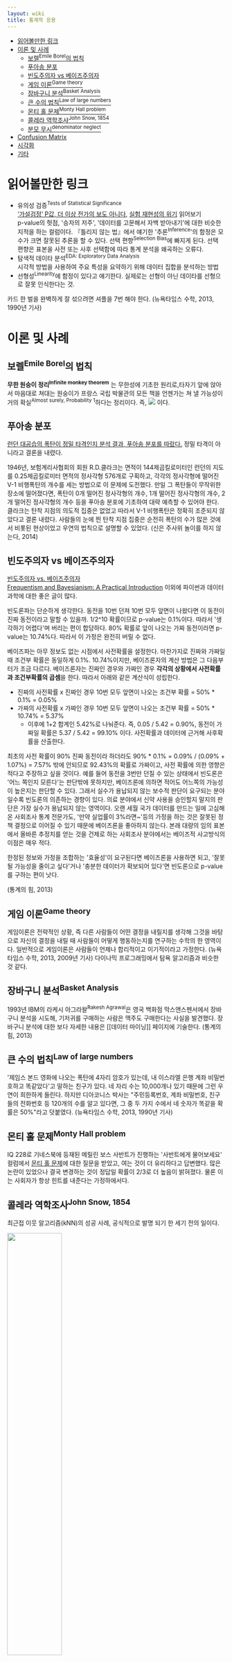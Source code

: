 ```yaml
---
layout: wiki 
title: 통계학 응용
---
```


<!-- TOC -->

- [읽어볼만한 링크](#읽어볼만한-링크)
- [이론 및 사례](#이론-및-사례)
    - [보렐<sup>Emile Borel</sup>의 법칙](#보렐emile-borel의-법칙)
    - [푸아송 분포](#푸아송-분포)
    - [빈도주의자 vs 베이즈주의자](#빈도주의자-vs-베이즈주의자)
    - [게임 이론<sup>Game theory</sup>](#게임-이론game-theory)
    - [장바구니 분석<sup>Basket Analysis</sup>](#장바구니-분석basket-analysis)
    - [큰 수의 법칙<sup>Law of large numbers</sup>](#큰-수의-법칙law-of-large-numbers)
    - [몬티 홀 문제<sup>Monty Hall problem</sup>](#몬티-홀-문제monty-hall-problem)
    - [콜레라 역학조사<sup>John Snow, 1854</sup>](#콜레라-역학조사john-snow-1854)
    - [분모 무시<sup>denominator neglect</sup>](#분모-무시denominator-neglect)
- [Confusion Matrix](#confusion-matrix)
- [시각화](#시각화)
- [기타](#기타)

<!-- /TOC -->

# 읽어볼만한 링크
- 유의성 검증<sup>Tests of Statistical Significance</sup>  
[‘가설검정’ P값, 더 이상 전가의 보도 아니다](http://scienceon.hani.co.kr/429071),
[실험 재현성의 위기](http://scienceon.hani.co.kr/?mid=media&category=385886) 읽어보기  
p-value의 헛점, '승자의 저주', '데이터를 고문해서 자백 받아내기'에 대한 비슷한 지적을 하는 컬럼이다. 『틀리지 않는 법』에서 얘기한 '추론<sup>Inference</sup>'의 함정은 모수가 크면 잘못된 추론을 할 수 있다. 선택 편향<sup>Selection Bias</sup>에 빠지게 된다. 선택 편향은 표본을 사전 또는 사후 선택함에 따라 통계 분석을 왜곡하는 오류다.
- 탐색적 데이타 분석<sup>EDA: Exploratory Data Analysis</sup>  
시각적 방법을 사용하여 주요 특성을 요약하기 위해 데이터 집합을 분석하는 방법  
- 선형성<sup>Linearity</sup>에 함정이 있다고 얘기한다. 실제로는 선형이 아닌 데이타를 선형으로 잘못 인식한다는 것. 

카드 한 벌을 완벽하게 잘 섞으려면 셔플을 7번 해야 한다. (뉴욕타임스 수학, 2013, 1990년 기사)

# 이론 및 사례
## 보렐<sup>Emile Borel</sup>의 법칙
**무한 원숭이 정리<sup>Infinite monkey theorem</sup>** 는 무한성에 기초한 원리로,타자기 앞에 앉아서 마음대로 쳐대는 원숭이가 프랑스 국립 박물관의 모든 책을 언젠가는 쳐 낼 가능성이 거의 확실<sup>Almost surely, Probability 1</sup>하다는 정리이다. 즉, <img src="http://chart.apis.google.com/chart?cht=tx&chl=\lim_{x\rightarrow\infty}{P(x)}=1" /> 이다.

## 푸아송 분포
[런던 대공습의 폭탄이 정밀 타격인지 분석 결과, 푸아송 분포를 따랐다.](https://statkclee.github.io/statistics/stat-flying-bomb-poisson.html) 정밀 타격이 아니라고 결론을 내렸다.

1946년, 보험계리사협회의 회원 R.D.클라크는 면적이 144제곱킬로미터인 런던의 지도를 0.25제곱킬로미터 면적의 정사각형 576개로 구획하고, 각각의 정사각형에 떨어진 V-1 비행폭탄의 개수를 세는 방법으로 이 문제에 도전했다. 만일 그 폭탄들이 무작위한 장소에 떨어졌다면, 폭탄이 0개 떨어진 정사각형의 개수, 1개 떨어진 정사각형의 개수, 2개 떨어진 정사각형의 개수 등을 푸아송 분포에 기초하여 대략 예측할 수 있어야 한다. 클라크는 탄착 지점의 의도적 집중은 없었고 따라서 V-1 비행폭탄은 정확히 조준되지 않았다고 결론 내렸다. 사람들의 눈에 띈 탄착 지점 집중은 순전히 폭탄의 수가 많은 것에서 비롯된 현상이었고 우연의 법칙으로 설명할 수 있었다. (신은 주사위 놀이를 하지 않는다, 2014)

## 빈도주의자 vs 베이즈주의자
[빈도주의자 vs. 베이즈주의자](http://gujoron.com/xe/gujoron_board/517401)  
[Frequentism and Bayesianism: A Practical Introduction](http://jakevdp.github.io/blog/2014/03/11/frequentism-and-bayesianism-a-practical-intro/) 이외에 파이썬과 데이터 과학에 대한 좋은 글이 많다.

빈도론파는 단순하게 생각한다. 동전을 10번 던져 10번 모두 앞면이 나왔다면 이 동전이 진짜 동전이라고 말할 수 있을까. 1/2^10 확률이므로 p-value는 0.1%이다. 따라서 '생각하기 어렵다'며 버리는 편이 합당하다. 80% 확률로 앞이 나오는 가짜 동전이라면 p-value는 10.74%다. 따라서 이 가정은 완전히 버릴 수 없다.

베이즈파는 아무 정보도 없는 시점에서 사전확률을 설정한다. 마찬가지로 진짜와 가짜일때 조건부 확률은 동일하게 0.1%. 10.74%이지만, 베이즈론자의 계산 방법은 그 다음부터가 조금 다르다. 베이즈론자는 진짜인 경우와 가짜인 경우 **각각의 상황에서 사전확률과 조건부확률의 곱셈**을 한다. 따라서 아래와 같은 계산식이 성립한다.  

- 진짜의 사전확률 x 진짜인 경우 10번 모두 앞면이 나오는 조건부 확률 = 50% * 0.1% = 0.05%
- 가짜의 사전확률 x 가짜인 경우 10번 모두 앞면이 나오는 조건부 확률 = 50% * 10.74% = 5.37% 
    - 이후에 1+2 합계인 5.42%로 나눠준다. 즉, 0.05 / 5.42  = 0.90%, 동전이 가짜일 확률은 5.37 / 5.42 = 99.10% 이다. 사전확률과 데이터에 근거해 사후확률을 산출한다.

최초의 사전 확률이 90% 진짜 동전이라 하더라도 90% * 0.1% = 0.09% / (0.09% + 1.07%) = 7.57% 밖에 안되므로 92.43%의 확률로 가짜이고, 사전 확률에 의한 영향은 적다고 주장하고 싶을 것이다. 예를 들어 동전을 3번만 던질 수 있는 상태에서 빈도론은 '어느 쪽인지 모른다'는 판단밖에 못하지만, 베이즈론에 의하면 적어도 어느쪽의 가능성이 높은지는 판단할 수 있다. 그래서 실수가 용납되지 않는 보수적 판단이 요구되는 분야일수록 빈도론의 의존하는 경향이 있다. 의료 분야에서 신약 사용을 승인할지 말지의 판단은 가장 실수가 용납되지 않는 영역이다. 오랜 세월 국가 데이터를 만드는 일에 고심해온 사회조사 통계 전문가도, '만약 실업률이 3%라면~'등의 가정을 하는 것은 잘못된 정책 결정으로 이어질 수 있기 때문에 베이즈론을 좋아하지 않는다. 본래 대량의 임의 표본에서 올바른 추정치를 얻는 것을 건제로 하는 사회조사 분야에서는 베이즈적 사고방식의 이점은 매우 적다.

한정된 정보와 가정을 조합하는 '효율성'이 요구된다면 베이즈론을 사용하면 되고, '잘못될 가능성을 줄이고 싶다'거나 '충분한 데이터가 확보되어 있다'면 빈도론으로 p-value를 구하는 편이 낫다.

(통계의 힘, 2013)

## 게임 이론<sup>Game theory</sup>
게임이론은 전략적인 상황, 즉 다른 사람들이 어떤 결정을 내릴지를 생각해 그것을 바탕으로 자신의 결정을 내릴 때 사람들이 어떻게 행동하는지를 연구하는 수학의 한 영역이다. 일반적으로 게임이론은 사람들이 언제나 합리적이고 이기적이라고 가정한다. (뉴욕타임스 수학, 2013, 2009년 기사) 다이나믹 프로그래밍에서 탐욕 알고리즘과 비슷한 것 같다.

## 장바구니 분석<sup>Basket Analysis</sup>
1993년 IBM의 라케시 아그라왈<sup>Rakesh Agrawal</sup>은 영국 백화점 막스앤스펜서에서 장바구니 분석을 시도해, 기저귀를 구매하는 사람은 맥주도 구매한다는 사실을 발견했다. 장바구니 분석에 대한 보다 자세한 내용은 [[데이터 마이닝]] 페이지에 기술한다. (통계의 힘, 2013)

## 큰 수의 법칙<sup>Law of large numbers</sup>
'제임스 본드 영화에 나오는 폭탄에 4자리 암호가 있는데, 내 이스라엘 은행 계좌 비밀번호하고 똑같았다'고 말하는 친구가 있다. 네 자리 수는 10,000개나 있기 때문에 그런 우연이 희한하게 들린다. 하지만 디아코니스 박사는 "주민등록번호, 계좌 비밀번호, 친구들의 전화번호 등 120개의 수를 알고 있다면, 그 중 두 가지 수에서 네 숫자가 똑같을 확률은 50%"라고 덧붙였다. (뉴욕타임스 수학, 2013, 1990년 기사)

## 몬티 홀 문제<sup>Monty Hall problem</sup>
IQ 228로 기네스북에 등재된 메릴린 보스 사반트가 진행하는 '사반트에게 물어보세요' 컬럼에서 [몬티 홀 문제](https://en.wikipedia.org/wiki/Monty_Hall_problem)에 대한 질문을 받았고, 여는 것이 더 유리하다고 답변했다. 많은 논란이 있었으나 결국 변경하는 것이 정답일 확률이 2/3로 더 높음이 밝혀졌다. 물론 이는 사회자가 항상 힌트를 내준다는 가정하에서다.

## 콜레라 역학조사<sup>John Snow, 1854</sup>  
최근접 이웃 알고리즘(kNN)의 성공 사례, 공식적으로 발명 되기 한 세기 전의 일이다.

<img src="https://upload.wikimedia.org/wikipedia/commons/thumb/2/27/Snow-cholera-map-1.jpg/1920px-Snow-cholera-map-1.jpg" width="50%" />

역학 조사의 대표적인 사례는 프래밍험 심장연구<sup>Framingham Heart Study</sup>로 1948년 심장병의 원인을 밝혀내기 위해 시작됐다. 따라서, 결과가 나오기 전부터 집단을 계속적으로 조사한 역학 연구를 프레이밍험 연구(또는 코호트<sup>Cohort</sup> 연구) 방식이라고 한다.

## 분모 무시<sup>denominator neglect</sup>
- 1번 단지에는 구슬 10개, 하얀 구슬 9개와 빨간 구슬 1개가 있다.
- 2번 단지에는 구슬 100개, 하얀 구슬 92개와 빨간 구슬 8개가 있다.

어느 단지를 택할 것인가. 간단한 계산으로도 1번이 확률이 높다. 그러나 약 3분의 1은 2번 단지를 택한다. 더 많은 구슬이 있기 때문에 더 골고루 섞여 있을 것이라고 추론하기 때문이다. 그러나 다음 단계에서 2번 단지에 더 골고루 섞여 있으므로 거기에서 빨간 구슬을 뽑을 확률이 더 높다는 그릇된 추론을 한다. (신은 주사위 놀이를 하지 않는다, 2014)

# Confusion Matrix
<img src="https://upload.wikimedia.org/wikipedia/commons/thumb/2/26/Precisionrecall.svg/700px-Precisionrecall.svg.png" width="50%" />

F1 스코어  is the harmonic mean<sup>조화 평균</sup> of precision and recall:  
<img src="https://wikimedia.org/api/rest_v1/media/math/render/svg/7d63c1f5c659f95b5dfe5893213cc8ea7f8bea0a">  

<img src="https://user-images.githubusercontent.com/1250095/48053291-acf47200-e1ed-11e8-8e43-7e59b9f6f392.png" width="180" />  

precision이 50일때 recall 점수 변화에 따른 F1 스코어. recall이 100이면 F1 스코어는 66.6이 된다.

# 시각화
박스 플롯<sup>box and whisker plot</sup>  
상위<sup>Upper Quartile</sup> 25%, 중앙값<sup>Median</sup>, 하위 25%(상위 75%)

<img src="http://www.statcan.gc.ca/edu/power-pouvoir/ch12/img/5214889_02-eng.gif" width="50%" />

바이올린 플롯: 박스 플롯과 유사하지만 각 면에 커널 밀도를 회전 표시. 직관적일거라 생각했는데 막상 보니 기괴하여 박스 앤 휘스커 플롯에 비해 더 헷갈린다.  
<img src="https://user-images.githubusercontent.com/1250095/33974573-8e201442-e0cc-11e7-883e-4e2b8c12effb.png" width="50%" />

([The Data Visualisation Catalogue](https://datavizcatalogue.com/methods/violin_plot.html))

200년 동안 세계의 여러 나라가 [어떻게 변했는지를 보여주는 버블 차트](https://www.gapminder.org/tools/)

# 기타
복권을 사재기한 투자 그룹 이야기가 나오는데 『틀리지 않는 법』 에서도 나왔던 얘기다. 1992년 버지니아 주의 로또 복권은 1~44 숫자 가운데 6개를 고르는 규칙이었고 가능한 조합은 44! / 6! * 38! = 7,059,052 였다. 복권은 1달러 이므로 모두 700만 달러였으나 1등 당첨금은 2,700만 달러였다. 1장당 당첨금의 기댓값은 3.8달러 이므로 비용 1달러를 크게 웃돈다. (통계와 확률의 원리, 2017)
